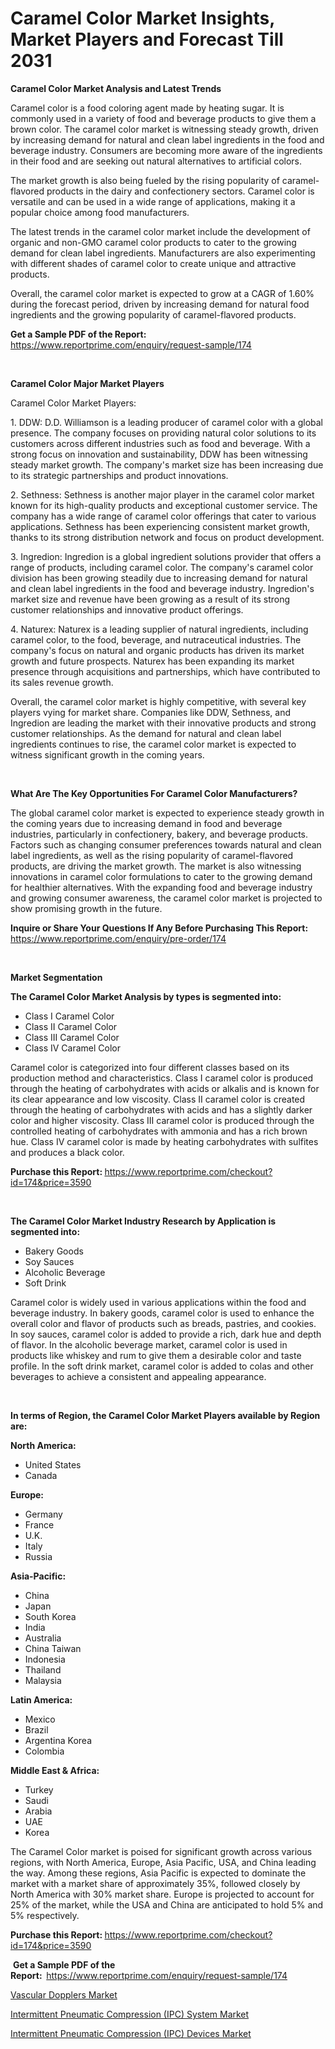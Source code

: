 <p><h1>Caramel Color Market Insights, Market Players and Forecast Till 2031</h1></p><p><strong>Caramel Color Market Analysis and Latest Trends</strong></p>
<p><p>Caramel color is a food coloring agent made by heating sugar. It is commonly used in a variety of food and beverage products to give them a brown color. The caramel color market is witnessing steady growth, driven by increasing demand for natural and clean label ingredients in the food and beverage industry. Consumers are becoming more aware of the ingredients in their food and are seeking out natural alternatives to artificial colors.</p><p>The market growth is also being fueled by the rising popularity of caramel-flavored products in the dairy and confectionery sectors. Caramel color is versatile and can be used in a wide range of applications, making it a popular choice among food manufacturers.</p><p>The latest trends in the caramel color market include the development of organic and non-GMO caramel color products to cater to the growing demand for clean label ingredients. Manufacturers are also experimenting with different shades of caramel color to create unique and attractive products.</p><p>Overall, the caramel color market is expected to grow at a CAGR of 1.60% during the forecast period, driven by increasing demand for natural food ingredients and the growing popularity of caramel-flavored products.</p></p>
<p><strong>Get a Sample PDF of the Report:&nbsp;</strong> <a href="https://www.reportprime.com/enquiry/request-sample/174">https://www.reportprime.com/enquiry/request-sample/174</a></p>
<p>&nbsp;</p>
<p><strong>Caramel Color Major Market Players</strong></p>
<p><p>Caramel Color Market Players:</p><p>1. DDW: D.D. Williamson is a leading producer of caramel color with a global presence. The company focuses on providing natural color solutions to its customers across different industries such as food and beverage. With a strong focus on innovation and sustainability, DDW has been witnessing steady market growth. The company's market size has been increasing due to its strategic partnerships and product innovations.</p><p>2. Sethness: Sethness is another major player in the caramel color market known for its high-quality products and exceptional customer service. The company has a wide range of caramel color offerings that cater to various applications. Sethness has been experiencing consistent market growth, thanks to its strong distribution network and focus on product development.</p><p>3. Ingredion: Ingredion is a global ingredient solutions provider that offers a range of products, including caramel color. The company's caramel color division has been growing steadily due to increasing demand for natural and clean label ingredients in the food and beverage industry. Ingredion's market size and revenue have been growing as a result of its strong customer relationships and innovative product offerings.</p><p>4. Naturex: Naturex is a leading supplier of natural ingredients, including caramel color, to the food, beverage, and nutraceutical industries. The company's focus on natural and organic products has driven its market growth and future prospects. Naturex has been expanding its market presence through acquisitions and partnerships, which have contributed to its sales revenue growth.</p><p>Overall, the caramel color market is highly competitive, with several key players vying for market share. Companies like DDW, Sethness, and Ingredion are leading the market with their innovative products and strong customer relationships. As the demand for natural and clean label ingredients continues to rise, the caramel color market is expected to witness significant growth in the coming years.</p></p>
<p>&nbsp;</p>
<p><strong>What Are The Key Opportunities For Caramel Color Manufacturers?</strong></p>
<p><p>The global caramel color market is expected to experience steady growth in the coming years due to increasing demand in food and beverage industries, particularly in confectionery, bakery, and beverage products. Factors such as changing consumer preferences towards natural and clean label ingredients, as well as the rising popularity of caramel-flavored products, are driving the market growth. The market is also witnessing innovations in caramel color formulations to cater to the growing demand for healthier alternatives. With the expanding food and beverage industry and growing consumer awareness, the caramel color market is projected to show promising growth in the future.</p></p>
<p><strong>Inquire or Share Your Questions If Any Before Purchasing This Report:</strong> <a href="https://www.reportprime.com/enquiry/pre-order/174">https://www.reportprime.com/enquiry/pre-order/174</a></p>
<p>&nbsp;</p>
<p><strong>Market Segmentation</strong></p>
<p><strong>The Caramel Color Market Analysis by types is segmented into:</strong></p>
<p><ul><li>Class I Caramel Color</li><li>Class II Caramel Color</li><li>Class III Caramel Color</li><li>Class IV Caramel Color</li></ul></p>
<p><p>Caramel color is categorized into four different classes based on its production method and characteristics. Class I caramel color is produced through the heating of carbohydrates with acids or alkalis and is known for its clear appearance and low viscosity. Class II caramel color is created through the heating of carbohydrates with acids and has a slightly darker color and higher viscosity. Class III caramel color is produced through the controlled heating of carbohydrates with ammonia and has a rich brown hue. Class IV caramel color is made by heating carbohydrates with sulfites and produces a black color.</p></p>
<p><strong>Purchase this Report:&nbsp;</strong><a href="https://www.reportprime.com/checkout?id=174&price=3590">https://www.reportprime.com/checkout?id=174&price=3590</a></p>
<p>&nbsp;</p>
<p><strong>The Caramel Color Market Industry Research by Application is segmented into:</strong></p>
<p><ul><li>Bakery Goods</li><li>Soy Sauces</li><li>Alcoholic Beverage</li><li>Soft Drink</li></ul></p>
<p><p>Caramel color is widely used in various applications within the food and beverage industry. In bakery goods, caramel color is used to enhance the overall color and flavor of products such as breads, pastries, and cookies. In soy sauces, caramel color is added to provide a rich, dark hue and depth of flavor. In the alcoholic beverage market, caramel color is used in products like whiskey and rum to give them a desirable color and taste profile. In the soft drink market, caramel color is added to colas and other beverages to achieve a consistent and appealing appearance.</p></p>
<p>&nbsp;</p>
<p><strong>In terms of Region, the Caramel Color Market Players available by Region are:</strong></p>
<p>
    <p> <strong> North America: </strong>
        <ul>
            <li>United States</li>
            <li>Canada</li>
        </ul>
        </p> 
    <p> <strong> Europe: </strong>
        <ul>
            <li>Germany</li>
            <li>France</li>
            <li>U.K.</li>
            <li>Italy</li>
            <li>Russia</li>
        </ul>
        </p> 
    <p> <strong> Asia-Pacific: </strong>
        <ul>
            <li>China</li>
            <li>Japan</li>
            <li>South Korea</li>
            <li>India</li>
            <li>Australia</li>
            <li>China Taiwan</li>
            <li>Indonesia</li>
            <li>Thailand</li>
            <li>Malaysia</li>
        </ul>
        </p> 
    <p> <strong> Latin America: </strong>
        <ul>
            <li>Mexico</li>
            <li>Brazil</li>
            <li>Argentina Korea</li>
            <li>Colombia</li>
        </ul>
        </p> 
    <p> <strong> Middle East & Africa: </strong>
        <ul>
            <li>Turkey</li>
            <li>Saudi</li>
            <li>Arabia</li>
            <li>UAE</li>
            <li>Korea</li>
        </ul>
    </p>
    </p>
<p><p>The Caramel Color market is poised for significant growth across various regions, with North America, Europe, Asia Pacific, USA, and China leading the way. Among these regions, Asia Pacific is expected to dominate the market with a market share of approximately 35%, followed closely by North America with 30% market share. Europe is projected to account for 25% of the market, while the USA and China are anticipated to hold 5% and 5% respectively.</p></p>
<p><strong>Purchase this Report: </strong><a href="https://www.reportprime.com/checkout?id=174&price=3590">https://www.reportprime.com/checkout?id=174&price=3590</a></p>
<p>&nbsp;<strong>Get a Sample PDF of the Report:&nbsp;&nbsp;</strong><a href="https://www.reportprime.com/enquiry/request-sample/174">https://www.reportprime.com/enquiry/request-sample/174</a></p>
<p><strong></strong></p>
<p><p><a href="https://view.publitas.com/reportprime-1/vascular-dopplers-market-provides-a-comprehensive-analysis-including-a-macro-overview-of-the-market-as-well-as-micro-details-such-as-market-size-and-competitive-landscape/">Vascular Dopplers Market</a></p><p><a href="https://view.publitas.com/reportprime-1/intermittent-pneumatic-compression-ipc-system-market-research-report-provides-thorough-industry-overview-which-offers-an-in-depth-analysis-of-product-trends-and-new-market-divisions/">Intermittent Pneumatic Compression (IPC) System Market</a></p><p><a href="https://view.publitas.com/reportprime-1/intermittent-pneumatic-compression-ipc-devices-market-centers-on-aspects-such-as-market-growth-market-share-market-opportunity-and-projected-forecasts-spanning-from-2023-to-2030/">Intermittent Pneumatic Compression (IPC) Devices Market</a></p></p>